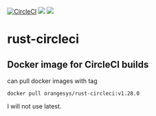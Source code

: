 [![CircleCI](https://circleci.com/gh/gavinzhou/rust-circleci.svg?style=svg)](https://circleci.com/gh/gavinzhou/rust-circleci)
[![](https://images.microbadger.com/badges/version/orangesys/rust-circleci.svg)](https://microbadger.com/images/orangesys/rust-circleci "Get your own version badge on microbadger.com")
[![](https://images.microbadger.com/badges/image/orangesys/rust-circleci.svg)](https://microbadger.com/images/orangesys/rust-circleci "Get your own image badge on microbadger.com")
# rust-circleci

## Docker image for CircleCI builds

can pull docker images with tag

```console
docker pull orangesys/rust-circleci:v1.28.0
```

I will not use latest.
